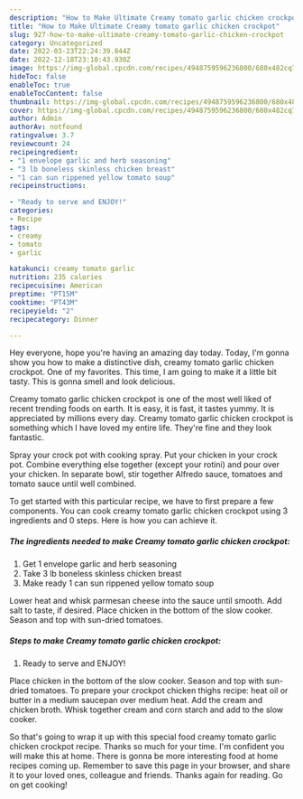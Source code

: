 ```yaml
---
description: "How to Make Ultimate Creamy tomato garlic chicken crockpot"
title: "How to Make Ultimate Creamy tomato garlic chicken crockpot"
slug: 927-how-to-make-ultimate-creamy-tomato-garlic-chicken-crockpot
category: Uncategorized
date: 2022-03-23T22:24:39.844Z
date: 2022-12-18T23:10:43.930Z
image: https://img-global.cpcdn.com/recipes/4948759596236800/680x482cq70/creamy-tomato-garlic-chicken-crockpot-recipe-main-photo.jpg
hideToc: false
enableToc: true
enableTocContent: false
thumbnail: https://img-global.cpcdn.com/recipes/4948759596236800/680x482cq70/creamy-tomato-garlic-chicken-crockpot-recipe-main-photo.jpg
cover: https://img-global.cpcdn.com/recipes/4948759596236800/680x482cq70/creamy-tomato-garlic-chicken-crockpot-recipe-main-photo.jpg
author: Admin
authorAv: notfound
ratingvalue: 3.7
reviewcount: 24
recipeingredient:
- "1 envelope garlic and herb seasoning"
- "3 lb boneless skinless chicken breast"
- "1 can sun rippened yellow tomato soup"
recipeinstructions:

- "Ready to serve and ENJOY!"
categories:
- Recipe
tags:
- creamy
- tomato
- garlic

katakunci: creamy tomato garlic 
nutrition: 235 calories
recipecuisine: American
preptime: "PT15M"
cooktime: "PT43M"
recipeyield: "2"
recipecategory: Dinner

---
```



Hey everyone, hope you're having an amazing day today. Today, I'm gonna show you how to make a distinctive dish, creamy tomato garlic chicken crockpot. One of my favorites. This time, I am going to make it a little bit tasty. This is gonna smell and look delicious.

Creamy tomato garlic chicken crockpot is one of the most well liked of recent trending foods on earth. It is easy, it is fast, it tastes yummy. It is appreciated by millions every day. Creamy tomato garlic chicken crockpot is something which I have loved my entire life. They're fine and they look fantastic.

Spray your crock pot with cooking spray. Put your chicken in your crock pot. Combine everything else together (except your rotini) and pour over your chicken. In separate bowl, stir together Alfredo sauce, tomatoes and tomato sauce until well combined.


To get started with this particular recipe, we have to first prepare a few components. You can cook creamy tomato garlic chicken crockpot using 3 ingredients and 0 steps. Here is how you can achieve it.

<!--inarticleads1-->

##### The ingredients needed to make Creamy tomato garlic chicken crockpot:

1. Get 1 envelope garlic and herb seasoning
1. Take 3 lb boneless skinless chicken breast
1. Make ready 1 can sun rippened yellow tomato soup


Lower heat and whisk parmesan cheese into the sauce until smooth. Add salt to taste, if desired. Place chicken in the bottom of the slow cooker. Season and top with sun-dried tomatoes. 

<!--inarticleads2-->

##### Steps to make Creamy tomato garlic chicken crockpot:


1. Ready to serve and ENJOY!

Place chicken in the bottom of the slow cooker. Season and top with sun-dried tomatoes. To prepare your crockpot chicken thighs recipe: heat oil or butter in a medium saucepan over medium heat. Add the cream and chicken broth. Whisk together cream and corn starch and add to the slow cooker. 

So that's going to wrap it up with this special food creamy tomato garlic chicken crockpot recipe. Thanks so much for your time. I'm confident you will make this at home. There is gonna be more interesting food at home recipes coming up. Remember to save this page in your browser, and share it to your loved ones, colleague and friends. Thanks again for reading. Go on get cooking!
